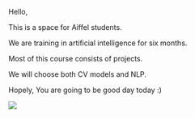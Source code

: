 Hello,

This is a space for Aiffel students.

We are training in artificial intelligence for six months.

Most of this course consists of projects.

We will choose both CV models and NLP.

Hopely, You are going to be good day today :)

<img src="https://img.shields.io/badge/ThankyouforComing-C71A36?style=flat&logo=apachecassandra&logoColor=white"/>



